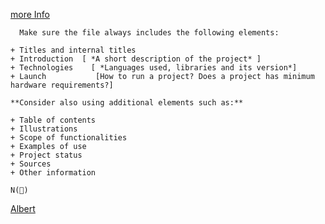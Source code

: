 [more Info](https://bulldogjob.com/news/449-how-to-write-a-good-readme-for-your-github-project)
```
  Make sure the file always includes the following elements:

+ Titles and internal titles
+ Introduction  [ *A short description of the project* ]
+ Technologies    [ *Languages used, libraries and its version*]
+ Launch           [How to run a project? Does a project has minimum hardware requirements?]

**Consider also using additional elements such as:** 

+ Table of contents
+ Illustrations 
+ Scope of functionalities 
+ Examples of use
+ Project status 
+ Sources
+ Other information

N(🧊)
```
[Albert](http://albert.nyu.edu/)
